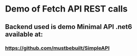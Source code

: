 # Demo of Fetch API REST calls
## Backend used is demo Minimal API .net6 available at:
### https://github.com/mustbebuilt/SimpleAPI
